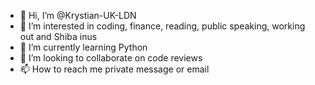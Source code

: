 - 👋 Hi, I’m @Krystian-UK-LDN
- 👀 I’m interested in coding, finance, reading, public speaking, working out and Shiba inus
- 🌱 I’m currently learning Python
- 💞️ I’m looking to collaborate on code reviews 
- 📫 How to reach me private message or email

<!---
Krystian-UK-LDN/Krystian-UK-LDN is a ✨ special ✨ repository because its `README.md` (this file) appears on your GitHub profile.
You can click the Preview link to take a look at your changes.
--->
